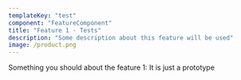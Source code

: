 ```yaml
---
templateKey: "test"
component: "FeatureComponent"
title: "Feature 1 - Tests"
description: "Some description about this feature will be used"
image: /product.png
---
```



Something you should about the feature 1: It is just a prototype

